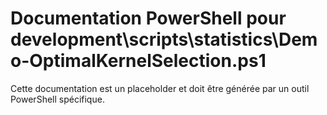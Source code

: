 # Documentation PowerShell pour development\scripts\statistics\Demo-OptimalKernelSelection.ps1

Cette documentation est un placeholder et doit être générée par un outil PowerShell spécifique.

